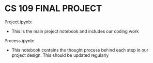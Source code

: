 CS 109 FINAL PROJECT
=======
Project.ipynb:
- This is the main project notebook and includes our coding work

Process.ipynb:
- This notebook contains the thought process behind each step in our project design. This should be updated regularly
